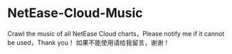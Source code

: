 # NetEase-Cloud-Music
Crawl the music of all NetEase Cloud charts，Please notify me if it cannot be used，Thank you！
如果不能使用请给我留言，谢谢！
